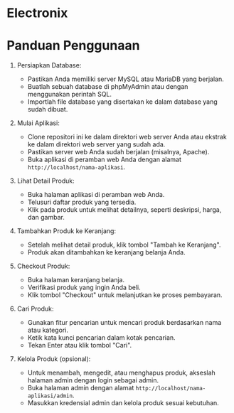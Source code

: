 # Electronix

# Panduan Penggunaan

1. Persiapkan Database:
    - Pastikan Anda memiliki server MySQL atau MariaDB yang berjalan.
    - Buatlah sebuah database di phpMyAdmin atau dengan menggunakan perintah SQL.
    - Importlah file database yang disertakan ke dalam database yang sudah dibuat.

2. Mulai Aplikasi:
    - Clone repositori ini ke dalam direktori web server Anda atau ekstrak ke dalam direktori web server yang sudah ada.
    - Pastikan server web Anda sudah berjalan (misalnya, Apache).
    - Buka aplikasi di peramban web Anda dengan alamat `http://localhost/nama-aplikasi`.

3. Lihat Detail Produk:
    - Buka halaman aplikasi di peramban web Anda.
    - Telusuri daftar produk yang tersedia.
    - Klik pada produk untuk melihat detailnya, seperti deskripsi, harga, dan gambar.

4. Tambahkan Produk ke Keranjang:
    - Setelah melihat detail produk, klik tombol "Tambah ke Keranjang".
    - Produk akan ditambahkan ke keranjang belanja Anda.

5. Checkout Produk:
    - Buka halaman keranjang belanja.
    - Verifikasi produk yang ingin Anda beli.
    - Klik tombol "Checkout" untuk melanjutkan ke proses pembayaran.

6. Cari Produk:
    - Gunakan fitur pencarian untuk mencari produk berdasarkan nama atau kategori.
    - Ketik kata kunci pencarian dalam kotak pencarian.
    - Tekan Enter atau klik tombol "Cari".

7. Kelola Produk (opsional):
    - Untuk menambah, mengedit, atau menghapus produk, akseslah halaman admin dengan login sebagai admin.
    - Buka halaman admin dengan alamat `http://localhost/nama-aplikasi/admin`.
    - Masukkan kredensial admin dan kelola produk sesuai kebutuhan.
